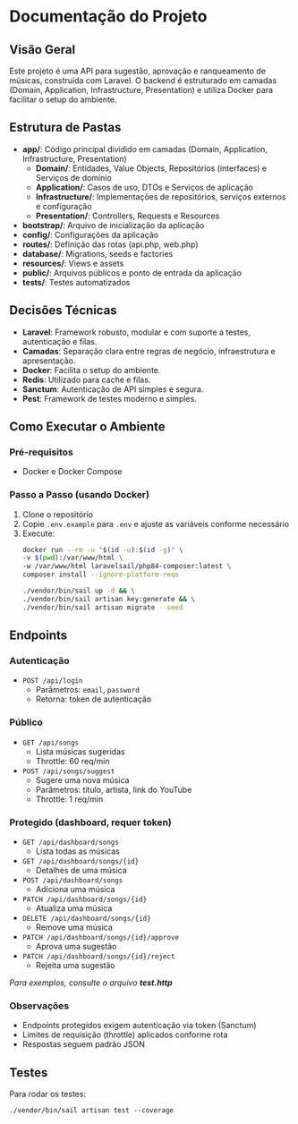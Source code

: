 # Documentação do Projeto

## Visão Geral

Este projeto é uma API para sugestão, aprovação e ranqueamento de músicas,
construída com Laravel. O backend é estruturado em camadas
(Domain, Application, Infrastructure, Presentation) e utiliza Docker
para facilitar o setup do ambiente.

## Estrutura de Pastas

- **app/**: Código principal dividido em camadas (Domain, Application, Infrastructure, Presentation)
  - **Domain/**: Entidades, Value Objects, Repositórios (interfaces) e Serviços de domínio
  - **Application/**: Casos de uso, DTOs e Serviços de aplicação
  - **Infrastructure/**: Implementações de repositórios, serviços externos e configuração
  - **Presentation/**: Controllers, Requests e Resources
- **bootstrap/**: Arquivo de inicialização da aplicação
- **config/**: Configurações da aplicação
- **routes/**: Definição das rotas (api.php, web.php)
- **database/**: Migrations, seeds e factories
- **resources/**: Views e assets
- **public/**: Arquivos públicos e ponto de entrada da aplicação
- **tests/**: Testes automatizados

## Decisões Técnicas

- **Laravel**: Framework robusto, modular e com suporte a testes, autenticação e filas.
- **Camadas**: Separação clara entre regras de negócio, infraestrutura e apresentação.
- **Docker**: Facilita o setup do ambiente.
- **Redis**: Utilizado para cache e filas.
- **Sanctum**: Autenticação de API simples e segura.
- **Pest**: Framework de testes moderno e simples.

## Como Executar o Ambiente

### Pré-requisitos

- Docker e Docker Compose

### Passo a Passo (usando Docker)

1. Clone o repositório
2. Copie `.env.example` para `.env` e ajuste as variáveis conforme necessário
3. Execute:
    ```bash
    docker run --rm -u "$(id -u):$(id -g)" \
    -v $(pwd):/var/www/html \
    -w /var/www/html laravelsail/php84-composer:latest \
    composer install --ignore-platform-reqs
    ```
    ```bash
    ./vendor/bin/sail up -d && \
    ./vendor/bin/sail artisan key:generate && \
    ./vendor/bin/sail artisan migrate --seed
   ```

## Endpoints

### Autenticação

- `POST /api/login`
    - Parâmetros: `email`, `password`
    - Retorna: token de autenticação

### Público

- `GET /api/songs`
    - Lista músicas sugeridas
    - Throttle: 60 req/min
- `POST /api/songs/suggest`
    - Sugere uma nova música
    - Parâmetros: título, artista, link do YouTube
    - Throttle: 1 req/min

### Protegido (dashboard, requer token)

- `GET /api/dashboard/songs`
    - Lista todas as músicas
- `GET /api/dashboard/songs/{id}`
    - Detalhes de uma música
- `POST /api/dashboard/songs`
    - Adiciona uma música
- `PATCH /api/dashboard/songs/{id}`
    - Atualiza uma música
- `DELETE /api/dashboard/songs/{id}`
    - Remove uma música
- `PATCH /api/dashboard/songs/{id}/approve`
    - Aprova uma sugestão
- `PATCH /api/dashboard/songs/{id}/reject`
    - Rejeita uma sugestão

_Para exemplos, consulte o arquivo **test.http**_

### Observações

- Endpoints protegidos exigem autenticação via token (Sanctum)
- Limites de requisição (throttle) aplicados conforme rota
- Respostas seguem padrão JSON

## Testes

Para rodar os testes:

```
./vendor/bin/sail artisan test --coverage
```
